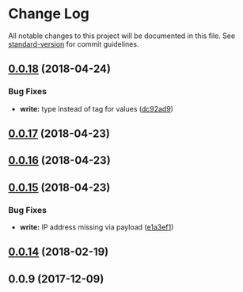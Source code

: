 # Change Log

All notable changes to this project will be documented in this file. See [standard-version](https://github.com/conventional-changelog/standard-version) for commit guidelines.

<a name="0.0.18"></a>
## [0.0.18](https://github.com/biancode/node-red-contrib-bacnet/compare/v0.0.17...v0.0.18) (2018-04-24)


### Bug Fixes

* **write:** type instead of tag for values ([dc92ad9](https://github.com/biancode/node-red-contrib-bacnet/commit/dc92ad9))



<a name="0.0.17"></a>
## [0.0.17](https://github.com/biancode/node-red-contrib-bacnet/compare/v0.0.15...v0.0.17) (2018-04-23)



<a name="0.0.16"></a>
## [0.0.16](https://github.com/biancode/node-red-contrib-bacnet/compare/v0.0.15...v0.0.16) (2018-04-23)



<a name="0.0.15"></a>
## [0.0.15](https://github.com/biancode/node-red-contrib-bacnet/compare/v0.0.14...v0.0.15) (2018-04-23)


### Bug Fixes

* **write:** IP address missing via payload ([e1a3ef1](https://github.com/biancode/node-red-contrib-bacnet/commit/e1a3ef1))



<a name="0.0.14"></a>
## [0.0.14](https://github.com/biancode/node-red-contrib-bacnet/compare/v0.0.9...v0.0.14) (2018-02-19)



<a name="0.0.9"></a>
## 0.0.9 (2017-12-09)
